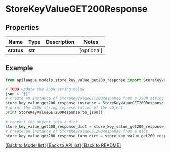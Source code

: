 # StoreKeyValueGET200Response


## Properties

Name | Type | Description | Notes
------------ | ------------- | ------------- | -------------
**status** | **str** |  | [optional] 

## Example

```python
from apileague.models.store_key_value_get200_response import StoreKeyValueGET200Response

# TODO update the JSON string below
json = "{}"
# create an instance of StoreKeyValueGET200Response from a JSON string
store_key_value_get200_response_instance = StoreKeyValueGET200Response.from_json(json)
# print the JSON string representation of the object
print StoreKeyValueGET200Response.to_json()

# convert the object into a dict
store_key_value_get200_response_dict = store_key_value_get200_response_instance.to_dict()
# create an instance of StoreKeyValueGET200Response from a dict
store_key_value_get200_response_form_dict = store_key_value_get200_response.from_dict(store_key_value_get200_response_dict)
```
[[Back to Model list]](../README.md#documentation-for-models) [[Back to API list]](../README.md#documentation-for-api-endpoints) [[Back to README]](../README.md)


